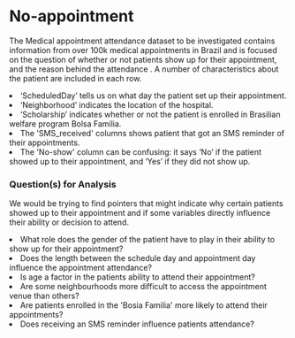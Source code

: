 # No-appointment

The Medical appointment attendance dataset to be investigated contains information from over 100k medical appointments in Brazil and is focused on the question of whether or not patients show up for their appointment, and the reason behind the attendance . A number of characteristics about the patient are included in each row.

<li>‘ScheduledDay’ tells us on what day the patient set up their appointment.</li>
<li>‘Neighborhood’ indicates the location of the hospital.</li>
<li>‘Scholarship’ indicates whether or not the patient is enrolled in Brasilian welfare program Bolsa Família.</li>
<li>The 'SMS_received' columns shows patient that got an SMS reminder of their appointments.</li>
<li>The 'No-show' column can be confusing: it says ‘No’ if the patient showed up to their appointment, and ‘Yes’ if they did not show up.</li>


### Question(s) for Analysis
We would be trying to find pointers that might indicate why certain patients showed up to their appointment and if some variables directly influence their ability or decision to attend.
<li>What role does the gender of the patient have to play in their ability to show up for their appointment?</li>
<li>Does the length between the schedule day and appointment day influence the appointment attendance?</li>
<li>Is age a factor in the patients ability to attend their appointment?</li>
<li>Are some neighbourhoods more difficult to access the appointment venue than others?</li>
<li>Are patients enrolled in the 'Bosia Familia' more likely to attend their appointments?</li>
<li>Does receiving an SMS reminder influence patients attendance?</li>
